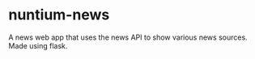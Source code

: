 # nuntium-news
A news web app that uses the news API to show various news sources. Made using flask.
